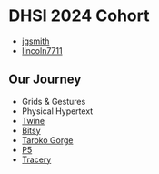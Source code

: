 # DHSI 2024 Cohort

- [jgsmith](https://jgsmith.GitHub.com/CM-DHSI-2024/)
- [lincoln7711](https://lincoln7711.github.io/DHSI_CM_Showcase/)

## Our Journey

- Grids & Gestures
- Physical Hypertext
- [Twine](DHSIDemo.html)
- [Bitsy](bitsydhsi.html)
- [Taroko Gorge](taroko-gorge.html)
- [P5](escape/index.html)
- [Tracery](tracery.html)
